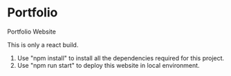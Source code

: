 # Portfolio
Portfolio Website

This is only a react build.

1. Use "npm install" to install all the dependencies required for this project.
2. Use "npm run start" to deploy this website in local environment. 
